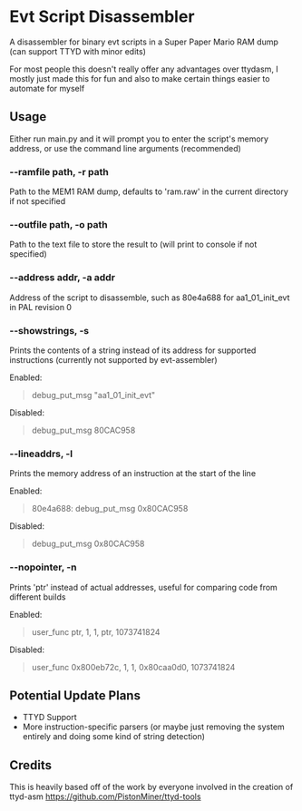 # Evt Script Disassembler
A disassembler for binary evt scripts in a Super Paper Mario RAM dump (can support TTYD with minor edits)

For most people this doesn't really offer any advantages over ttydasm, I mostly just made this for fun and also to make certain things easier to automate for myself

## Usage
Either run main.py and it will prompt you to enter the script's memory address, or use the command line arguments (recommended)

### --ramfile path, -r path
Path to the MEM1 RAM dump, defaults to 'ram.raw' in the current directory if not specified

### --outfile path, -o path
Path to the text file to store the result to (will print to console if not specified)

### --address addr, -a addr
Address of the script to disassemble, such as 80e4a688 for aa1_01_init_evt in PAL revision 0

### --showstrings, -s
Prints the contents of a string instead of its address for supported instructions (currently not supported by evt-assembler)

Enabled:

> debug_put_msg "aa1_01_init_evt"

Disabled:

> debug_put_msg 80CAC958

### --lineaddrs, -l
Prints the memory address of an instruction at the start of the line

Enabled:

> 80e4a688: debug_put_msg 0x80CAC958

Disabled:

> debug_put_msg 0x80CAC958

### --nopointer, -n
Prints 'ptr' instead of actual addresses, useful for comparing code from different builds

Enabled:

> user_func ptr, 1, 1, ptr, 1073741824

Disabled:

> user_func 0x800eb72c, 1, 1, 0x80caa0d0, 1073741824

## Potential Update Plans
- TTYD Support
- More instruction-specific parsers (or maybe just removing the system entirely and doing some kind of string detection)

## Credits
This is heavily based off of the work by everyone involved in the creation of ttyd-asm
https://github.com/PistonMiner/ttyd-tools